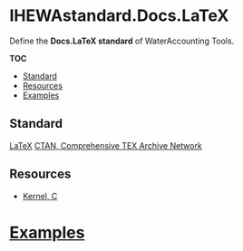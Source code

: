 # IHEWAstandard.Docs.LaTeX

Define the **Docs.LaTeX standard** of WaterAccounting Tools.

**TOC**

  - [Standard](#standard)
  - [Resources](#resources)
  - [Examples](#examples)


## Standard

[LaTeX](https://www.latex-project.org/)
[CTAN, Comprehensive TEX Archive Network](https://ctan.org/)

## Resources

  - [Kernel, C](https://github.com/latex3/latex2e)


# [Examples](examples/README.md#grib)
